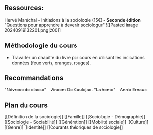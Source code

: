 

## Ressources:
Hervé Maréchal - Initiations à la sociologie (15€) - **Seconde édition**
	"Questions pour apprendre à devenir sociologue"
![[Pasted image 20240919132201.png|200]]

## Méthodologie du cours
- Travailler un chapitre du livre par cours en utilisant les indications données (feux verts, oranges, rouges).
## Recommandations
"Névrose de classe" - Vincent De Gaulejac. 
"La honte" - Annie Ernaux

## Plan du cours
[[Définition de la sociologie]]
[[Famille]]
[[Sociologie - Démographie]]
[[Sociologie - Sociabilité]]
[[Génération]]
[[Mobilité sociale]]
[[Culture]]
[[Genre]]
[[Identité]]
[[Courants théoriques de sociologie]]






